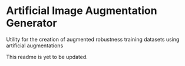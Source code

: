 # Artificial Image Augmentation Generator
Utility for the creation of augmented robustness training datasets using artificial augmentations

This readme is yet to be updated. 
